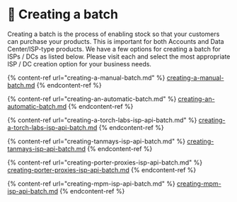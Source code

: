 # 📶 Creating a batch

Creating a batch is the process of enabling stock so that your customers can purchase your products. This is important for both Accounts and Data Center/ISP-type products. We have a few options for creating a batch for ISPs / DCs as listed below. Please visit each and select the most appropriate ISP / DC creation option for your business needs.

{% content-ref url="creating-a-manual-batch.md" %}
[creating-a-manual-batch.md](creating-a-manual-batch.md)
{% endcontent-ref %}

{% content-ref url="creating-an-automatic-batch.md" %}
[creating-an-automatic-batch.md](creating-an-automatic-batch.md)
{% endcontent-ref %}

{% content-ref url="creating-a-torch-labs-isp-api-batch.md" %}
[creating-a-torch-labs-isp-api-batch.md](creating-a-torch-labs-isp-api-batch.md)
{% endcontent-ref %}

{% content-ref url="creating-tanmays-isp-api-batch.md" %}
[creating-tanmays-isp-api-batch.md](creating-tanmays-isp-api-batch.md)
{% endcontent-ref %}

{% content-ref url="creating-porter-proxies-isp-api-batch.md" %}
[creating-porter-proxies-isp-api-batch.md](creating-porter-proxies-isp-api-batch.md)
{% endcontent-ref %}

{% content-ref url="creating-mpm-isp-api-batch.md" %}
[creating-mpm-isp-api-batch.md](creating-mpm-isp-api-batch.md)
{% endcontent-ref %}
